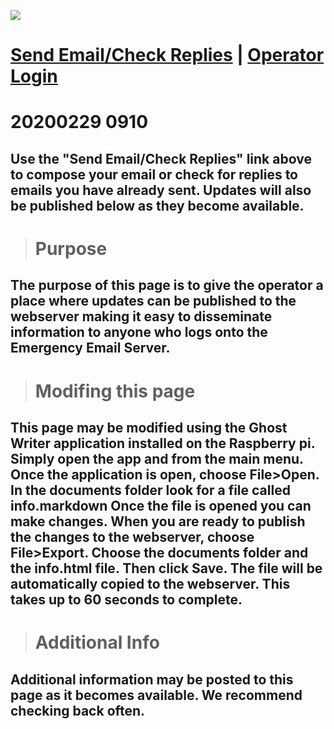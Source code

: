 ![](http://10.10.10.10/ees-lite-logo1.png)

# [Send Email/Check Replies](http://10.10.10.10/email.php) | [Operator Login](http://10.10.10.10/login.php)

# 20200229 0910

## Use the "Send Email/Check Replies" link above to compose your email or check for replies to emails you have already sent. Updates will also be published below as they become available. 

> # Purpose

## The purpose of this page is to give the operator a place where updates can be published to the webserver making it easy to disseminate information to anyone who logs onto the Emergency Email Server.

> # Modifing this page

## This page may be modified using the Ghost Writer application installed on the Raspberry pi. Simply open the app and from the main menu. Once the application is open, choose File>Open. In the documents folder look for a file called info.markdown Once the file is opened you can make changes. When you are ready to publish the changes to the webserver, choose File>Export. Choose the documents folder and the info.html file. Then click Save. The file will be automatically copied to the webserver. This takes up to 60 seconds to complete. 

> # Additional Info

## Additional information may be posted to this page as it becomes available. We recommend checking back often.



